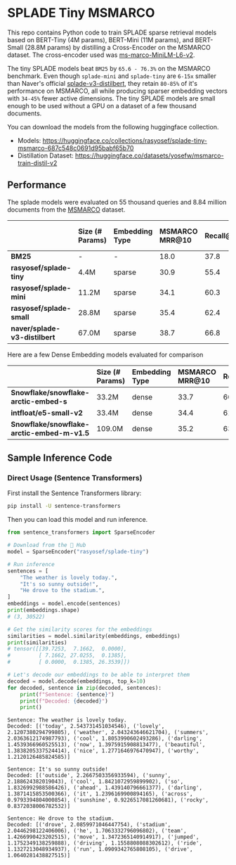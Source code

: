 # SPLADE Tiny MSMARCO

This repo contains Python code to train SPLADE sparse retrieval models based on BERT-Tiny (4M params), BERT-Mini (11M params), and BERT-Small (28.8M params) by distilling a Cross-Encoder on the MSMARCO dataset. The cross-encoder used was [ms-marco-MiniLM-L6-v2](https://huggingface.co/cross-encoder/ms-marco-MiniLM-L6-v2). 

The tiny SPLADE models beat `BM25` by `65.6 - 76.3%` on the MSMARCO benchmark. Even though `splade-mini` and `splade-tiny` are `6-15x` smaller than Naver's official [splade-v3-distilbert](https://huggingface.co/naver/splade-v3-distilbert), they retain `80-85%` of it's performance on MSMARCO, all while producing sparser embedding vectors with `34-45%` fewer active dimensions. The tiny SPLADE models are small enough to be used without a GPU on a dataset of a few thousand documents. 

You can download the models from the following huggingface collection.

- Models: https://huggingface.co/collections/rasyosef/splade-tiny-msmarco-687c548c0691d95babf65b70
- Distillation Dataset: https://huggingface.co/datasets/yosefw/msmarco-train-distil-v2

## Performance

The splade models were evaluated on 55 thousand queries and 8.84 million documents from the [MSMARCO](https://huggingface.co/datasets/microsoft/ms_marco) dataset.

||Size (# Params)|Embedding Type|MSMARCO MRR@10|Recall@10|Corpus Active Dims|
|:-|:------------|:-------------|:-------------|:--------|:-----------------|
|**BM25**|-|-|18.0|37.8|-|
|**rasyosef/splade-tiny**|4.4M|sparse|30.9|55.4|127.1|
|**rasyosef/splade-mini**|11.2M|sparse|34.1|60.3|186.6|
|**rasyosef/splade-small**|28.8M|sparse|35.4|62.4|176.9|
|**naver/splade-v3-distilbert**|67.0M|sparse|38.7|66.8|192.3|

Here are a few Dense Embedding models evaluated for comparison

||Size (# Params)|Embedding Type|MSMARCO MRR@10|Recall@10|Embedding Dims|
|:-|:------------|:-------------|:-------------|:--------|:-------------|
|**Snowflake/snowflake-arctic-embed-s**|33.2M |dense|33.7|60.7|384|
|**intfloat/e5-small-v2**|33.4M|dense|34.4|61.8|384|
|**Snowflake/snowflake-arctic-embed-m-v1.5**|109.0M|dense|35.2|63.6|768|

## Sample Inference Code

### Direct Usage (Sentence Transformers)

First install the Sentence Transformers library:

```bash
pip install -U sentence-transformers
```

Then you can load this model and run inference.

```python
from sentence_transformers import SparseEncoder

# Download from the 🤗 Hub
model = SparseEncoder("rasyosef/splade-tiny")

# Run inference
sentences = [
    "The weather is lovely today.",
    "It's so sunny outside!",
    "He drove to the stadium.",
]
embeddings = model.encode(sentences)
print(embeddings.shape)
# (3, 30522)

# Get the similarity scores for the embeddings
similarities = model.similarity(embeddings, embeddings)
print(similarities)
# tensor([[39.7253,  7.1662,  0.0000],
#         [ 7.1662, 27.0255,  0.1385],
#         [ 0.0000,  0.1385, 26.3539]])

# Let's decode our embeddings to be able to interpret them
decoded = model.decode(embeddings, top_k=10)
for decoded, sentence in zip(decoded, sentences):
    print(f"Sentence: {sentence}")
    print(f"Decoded: {decoded}")
    print()
```

```
Sentence: The weather is lovely today.
Decoded: [('today', 2.543731451034546), ('lovely', 2.1207380294799805), ('weather', 2.043243646621704), ('summers', 2.0363612174987793), ('cool', 1.8053990602493286), ('darling', 1.4539366960525513), ('now', 1.3975915908813477), ('beautiful', 1.3838205337524414), ('nice', 1.2771646976470947), ('worthy', 1.2120126485824585)]

Sentence: It's so sunny outside!
Decoded: [('outside', 2.2667503356933594), ('sunny', 2.188624382019043), ('cool', 1.8421072959899902), ('so', 1.8326992988586426), ('ahead', 1.439140796661377), ('darling', 1.3871415853500366), ('it', 1.2396169900894165), ('across', 0.9793394804000854), ('sunshine', 0.9226517081260681), ('rocky', 0.8372038006782532)]

Sentence: He drove to the stadium.
Decoded: [('drove', 2.0859971046447754), ('stadium', 2.0446298122406006), ('he', 1.7063332796096802), ('team', 1.4266990423202515), ('move', 1.3472365140914917), ('jumped', 1.1752349138259888), ('driving', 1.1558808088302612), ('ride', 1.1327213048934937), ('run', 1.0909342765808105), ('drive', 1.0640281438827515)]
```
